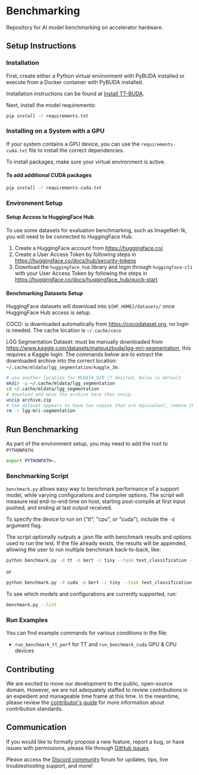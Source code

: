 # Benchmarking

Repository for AI model benchmarking on accelerator hardware.

## Setup Instructions

### Installation

First, create either a Python virtual environment with PyBUDA installed or execute from a Docker container with PyBUDA installed.

Installation instructions can be found at [Install TT-BUDA](https://github.com/tenstorrent/tt-buda-demos/blob/main/first_5_steps/1_install_tt_buda.md).

Next, install the model requirements:

```bash
pip install -r requirements.txt
```

### Installing on a System with a GPU

If your system contains a GPU device, you can use the `requirements-cuda.txt` file to install the correct dependencies.

To install packages, make sure your virtual environment is active.

#### To add additional CUDA packages

```bash
pip install -r requirements-cuda.txt
```

### Environment Setup

#### Setup Access to HuggingFace Hub

To use some datasets for evaluation benchmarking, such as ImageNet-1k, you will need to be connected to HuggingFace Hub.

1. Create a HuggingFace account from <https://huggingface.co/>
2. Create a User Access Token by following steps in <https://huggingface.co/docs/hub/security-tokens>
3. Download the `huggingface_hub` library and login through `huggingface-cli` with your User Access Token by following the steps in <https://huggingface.co/docs/huggingface_hub/quick-start>

#### Benchmarking Datasets Setup

HuggingFace datasets will download into `${HF_HOME}/datasets/` once HuggingFace Hub access is setup.

COCO: is downloaded automatically from <https://cocodataset.org>, no login is needed. The cache location is `~/.cache/coco`

LGG Segmentation Dataset: must be manually downloaded from <https://www.kaggle.com/datasets/mateuszbuda/lgg-mri-segmentation>, this requires a Kaggle login. The commands below are to extract the downloaded archive into the correct location: `~/.cache/mldata/lgg_segmentation/kaggle_3m`.

```bash
# use another location for MLDATA_DIR if desired, below is default
mkdir -p ~/.cache/mldata/lgg_segmentation
cd ~/.cache/mldata/lgg_segmentation
# download and move the archive here then unzip
unzip archive.zip
# the dataset appears to have two copies that are equivalent, remove the extra one
rm -r lgg-mri-segmentation
```

## Run Benchmarking

As part of the environment setup, you may need to add the root to `PYTHONPATH`:

```bash
export PYTHONPATH=.
```

### Benchmarking Script

`benchmark.py` allows easy way to benchmark performance of a support model, while varying configurations and compiler options. The script will measure
real end-to-end time on host, starting post-compile at first input pushed, and ending at last output received.

To specify the device to run on ("tt", "cpu", or "cuda"), include the `-d` argument flag.

The script optionally outputs a .json file with benchmark results and options used to run the test. If the file already exists, the results will be appended,
allowing the user to run multiple benchmark back-to-back, like:

```bash
python benchmark.py -d tt -m bert -c tiny --task text_classification --save_output
```

or

```bash
python benchmark.py -d cuda -m bert -c tiny --task text_classification --save_output
```

To see which models and configurations are currently supported, run:

```bash
benchmark.py --list
```

### Run Examples

You can find example commands for various conditions in the file:

- `run_benchmark_tt_perf` for TT and `run_benchmark_cuda` GPU & CPU devices

## Contributing

We are excited to move our development to the public, open-source domain. However, we are not adequately staffed to review contributions in an expedient and manageable time frame at this time. In the meantime, please review the [contributor's guide](CONTRIBUTING.md) for more information about contribution standards.

## Communication

If you would like to formally propose a new feature, report a bug, or have issues with permissions, please file through [GitHub issues](https://github.com/tenstorrent/benchmarking/issues).

Please access the [Discord community](https://discord.gg/xUHw4tMcRV) forum for updates, tips, live troubleshooting support, and more!
